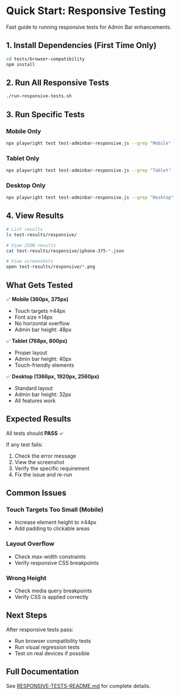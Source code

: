 # Quick Start: Responsive Testing

Fast guide to running responsive tests for Admin Bar enhancements.

## 1. Install Dependencies (First Time Only)

```bash
cd tests/browser-compatibility
npm install
```

## 2. Run All Responsive Tests

```bash
./run-responsive-tests.sh
```

## 3. Run Specific Tests

### Mobile Only
```bash
npx playwright test test-adminbar-responsive.js --grep "Mobile"
```

### Tablet Only
```bash
npx playwright test test-adminbar-responsive.js --grep "Tablet"
```

### Desktop Only
```bash
npx playwright test test-adminbar-responsive.js --grep "Desktop"
```

## 4. View Results

```bash
# List results
ls test-results/responsive/

# View JSON results
cat test-results/responsive/iphone-375-*.json

# View screenshots
open test-results/responsive/*.png
```

## What Gets Tested

✅ **Mobile (360px, 375px)**
- Touch targets ≥44px
- Font size ≥14px
- No horizontal overflow
- Admin bar height: 48px

✅ **Tablet (768px, 800px)**
- Proper layout
- Admin bar height: 40px
- Touch-friendly elements

✅ **Desktop (1366px, 1920px, 2560px)**
- Standard layout
- Admin bar height: 32px
- All features work

## Expected Results

All tests should **PASS** ✓

If any test fails:
1. Check the error message
2. View the screenshot
3. Verify the specific requirement
4. Fix the issue and re-run

## Common Issues

### Touch Targets Too Small (Mobile)
- Increase element height to ≥44px
- Add padding to clickable areas

### Layout Overflow
- Check max-width constraints
- Verify responsive CSS breakpoints

### Wrong Height
- Check media query breakpoints
- Verify CSS is applied correctly

## Next Steps

After responsive tests pass:
- Run browser compatibility tests
- Run visual regression tests
- Test on real devices if possible

## Full Documentation

See [RESPONSIVE-TESTS-README.md](./RESPONSIVE-TESTS-README.md) for complete details.
